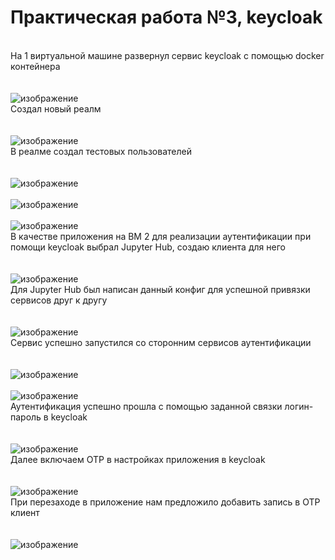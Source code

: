 # Практическая работа №3, keycloak
<br />На 1 виртуальной машине развернул сервис keycloak с помощью docker контейнера<br /><br /><br />![изображение](https://github.com/kirasir1/toib_prak/assets/13931629/11215389-71d3-4f5d-848a-689e174a50da)
<br />Создал новый реалм<br /><br /><br />![изображение](https://github.com/kirasir1/toib_prak/assets/13931629/e2557af1-7c9d-44a2-ab38-da421a8f0f0b)
<br />В реалме создал тестовых пользователей<br /><br /><br />![изображение](https://github.com/kirasir1/toib_prak/assets/13931629/27921194-e956-4067-92c8-a44b8d2ce288)<br /><br />![изображение](https://github.com/kirasir1/toib_prak/assets/13931629/f03c0783-fc90-40dd-856a-ff2b809931dc)<br /><br />![изображение](https://github.com/kirasir1/toib_prak/assets/13931629/d9b4aebf-5a8c-478a-b929-80869a0df07c)
<br />В качестве приложения на ВМ 2 для реализации аутентификации при помощи keycloak выбрал Jupyter Hub, создаю клиента для него<br /><br /><br />![изображение](https://github.com/kirasir1/toib_prak/assets/13931629/285492a8-81b5-4836-b658-9d70aa716691)
<br />Для Jupyter Hub был написан данный конфиг для успешной привязки сервисов друг к другу<br /><br /><br />![изображение](https://github.com/kirasir1/toib_prak/assets/13931629/b9926590-a128-4e70-85ab-714da92a11c5)
<br />Сервис успешно запустился со сторонним сервисов аутентификации<br /><br /><br />![изображение](https://github.com/kirasir1/toib_prak/assets/13931629/ce4014df-800f-49ac-b655-6b33373ad1b0)<br /><br />![изображение](https://github.com/kirasir1/toib_prak/assets/13931629/9462c332-4062-4d05-9760-aedbb22a280c)
<br />Аутентификация успешно прошла с помощью заданной связки логин-пароль в keycloak<br /><br /><br />![изображение](https://github.com/kirasir1/toib_prak/assets/13931629/dd75863c-87d2-48d7-8891-199c15fe4676)
<br />Далее включаем OTP в настройках приложения в keycloak<br /><br /><br />![изображение](https://github.com/kirasir1/toib_prak/assets/13931629/fed92086-9bba-4d7f-b3ae-6096fca03427)
<br />При перезаходе в приложение нам предложило добавить запись в OTP клиент<br /><br /><br />![изображение](https://github.com/kirasir1/toib_prak/assets/13931629/ddbfd2b5-3551-4999-8338-87e95d2f91af)
